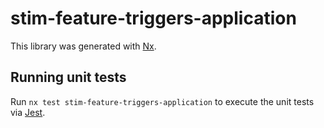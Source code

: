# stim-feature-triggers-application

This library was generated with [Nx](https://nx.dev).

## Running unit tests

Run `nx test stim-feature-triggers-application` to execute the unit tests via [Jest](https://jestjs.io).
